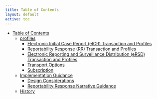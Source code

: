 ```yaml
---
title: Table of Contents
layout: default
active: toc
---
```


* <a href="toc.html">Table of Contents</a>
    * <a href="profiles.html">profiles</a>
        * <a href="Electronic_Initial_Case_Report_(eICR)_Transaction_and_Profiles.html">Electronic Initial Case Report (eICR) Transaction and Profiles</a>
        * <a href="Reportability_Response_(RR)_Transaction_and_Profiles.html">Reportability Response (RR) Transaction and Profiles</a>
        * <a href="Electronic_Reporting_and_Surveillance_Distribution_(eRSD)_Transaction_and_Profiles.html">Electronic Reporting and Surveillance Distribution (eRSD) Transaction and Profiles</a>
        * <a href="Transport_Options.html">Transport Options</a>
        * <a href="Subscription.html">Subscription</a>
    * <a href="Implementation_Guidance.html">Implementation Guidance</a>
        * <a href="Design_Considerations.html">Design Considerations</a>
        * <a href="Reportability_Response_Narrative_Guidance.html">Reportability Response Narrative Guidance</a>
    * <a href="History.html">History</a>

